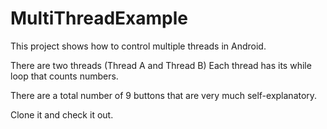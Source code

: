 # MultiThreadExample

This project shows how to control multiple threads in Android.

There are two threads (Thread A and Thread B) 
Each thread has its while loop that counts numbers.

There are a total number of 9 buttons that are very much self-explanatory.

Clone it and check it out.

